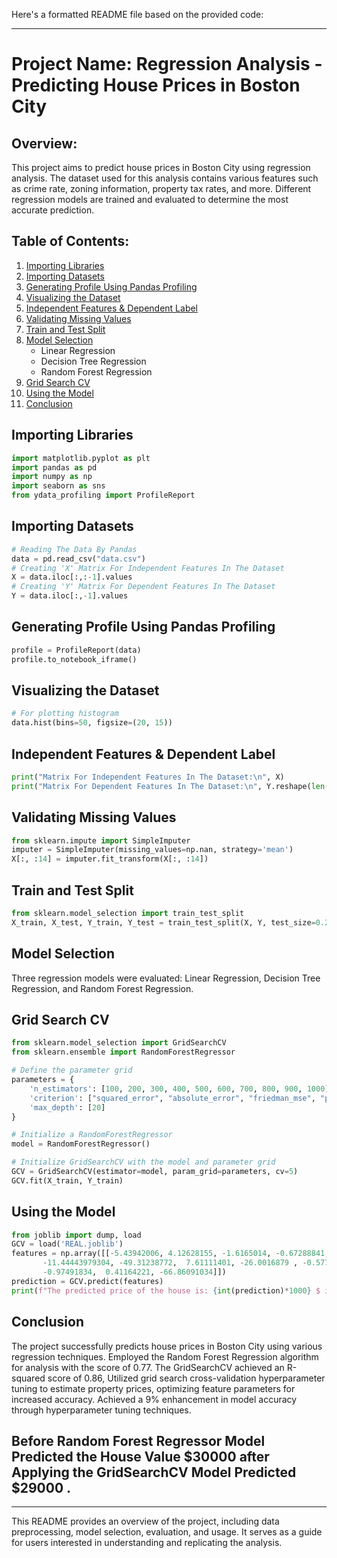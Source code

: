 Here's a formatted README file based on the provided code:

---

# Project Name: Regression Analysis - Predicting House Prices in Boston City

## Overview:

This project aims to predict house prices in Boston City using regression analysis. The dataset used for this analysis contains various features such as crime rate, zoning information, property tax rates, and more. Different regression models are trained and evaluated to determine the most accurate prediction.

## Table of Contents:

1. [Importing Libraries](#importing-libraries)
2. [Importing Datasets](#importing-datasets)
3. [Generating Profile Using Pandas Profiling](#generating-profile-using-pandas-profiling)
4. [Visualizing the Dataset](#visualizing-the-dataset)
5. [Independent Features & Dependent Label](#independent-features--dependent-label)
6. [Validating Missing Values](#validating-the-missing-values-in-the-dataset)
7. [Train and Test Split](#train-and-test-split)
8. [Model Selection](#model-selection)
    - Linear Regression
    - Decision Tree Regression
    - Random Forest Regression
9. [Grid Search CV](#grid-search-cv)
10. [Using the Model](#using-the-model)
11. [Conclusion](#conclusion)

## Importing Libraries <a name="importing-libraries"></a>

```python
import matplotlib.pyplot as plt
import pandas as pd
import numpy as np
import seaborn as sns
from ydata_profiling import ProfileReport
```

## Importing Datasets <a name="importing-datasets"></a>

```python
# Reading The Data By Pandas
data = pd.read_csv("data.csv")
# Creating 'X' Matrix For Independent Features In The Dataset
X = data.iloc[:,:-1].values
# Creating 'Y' Matrix For Dependent Features In The Dataset
Y = data.iloc[:,-1].values
```

## Generating Profile Using Pandas Profiling <a name="generating-profile-using-pandas-profiling"></a>

```python
profile = ProfileReport(data)
profile.to_notebook_iframe()
```

## Visualizing the Dataset <a name="visualizing-the-dataset"></a>

```python
# For plotting histogram
data.hist(bins=50, figsize=(20, 15))
```

## Independent Features & Dependent Label <a name="independent-features--dependent-label"></a>

```python
print("Matrix For Independent Features In The Dataset:\n", X)
print("Matrix For Dependent Features In The Dataset:\n", Y.reshape(len(Y),1))
```

## Validating Missing Values <a name="validating-the-missing-values-in-the-dataset"></a>

```python
from sklearn.impute import SimpleImputer
imputer = SimpleImputer(missing_values=np.nan, strategy='mean')
X[:, :14] = imputer.fit_transform(X[:, :14])
```

## Train and Test Split <a name="train-and-test-split"></a>

```python
from sklearn.model_selection import train_test_split
X_train, X_test, Y_train, Y_test = train_test_split(X, Y, test_size=0.2, random_state=0)
```

## Model Selection <a name="model-selection"></a>

Three regression models were evaluated: Linear Regression, Decision Tree Regression, and Random Forest Regression.

## Grid Search CV <a name="grid-search-cv"></a>

```python
from sklearn.model_selection import GridSearchCV
from sklearn.ensemble import RandomForestRegressor

# Define the parameter grid
parameters = {
    'n_estimators': [100, 200, 300, 400, 500, 600, 700, 800, 900, 1000],
    'criterion': ["squared_error", "absolute_error", "friedman_mse", "poisson"], 
    'max_depth': [20]
}

# Initialize a RandomForestRegressor
model = RandomForestRegressor()

# Initialize GridSearchCV with the model and parameter grid
GCV = GridSearchCV(estimator=model, param_grid=parameters, cv=5)
GCV.fit(X_train, Y_train)
```

## Using the Model 
```python
from joblib import dump, load
GCV = load('REAL.joblib') 
features = np.array([[-5.43942006, 4.12628155, -1.6165014, -0.67288841, -1.42262747,
       -11.44443979304, -49.31238772,  7.61111401, -26.0016879 , -0.5778192 ,
       -0.97491834,  0.41164221, -66.86091034]])
prediction = GCV.predict(features)
print(f"The predicted price of the house is: {int(prediction)*1000} $ in Boston City")
```

## Conclusion 

The project successfully predicts house prices in Boston City using various regression techniques. Employed the Random Forest Regression algorithm for analysis with the score of 0.77. 
The GridSearchCV achieved an R-squared score of 0.86, Utilized grid search cross-validation hyperparameter tuning to estimate property prices, optimizing feature parameters
for increased accuracy. Achieved a 9% enhancement in model accuracy through hyperparameter tuning techniques.
## Before Random Forest Regressor Model Predicted the House Value $30000 after Applying the GridSearchCV Model Predicted $29000 .

---

This README provides an overview of the project, including data preprocessing, model selection, evaluation, and usage. It serves as a guide for users interested in understanding and replicating the analysis. 
